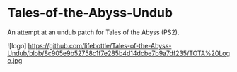 # Tales-of-the-Abyss-Undub
An attempt at an undub patch for Tales of the Abyss (PS2).

![logo] https://github.com/lifebottle/Tales-of-the-Abyss-Undub/blob/8c905e9b52758c1f7e285b4d14dcbe7b9a7df235/TOTA%20Logo.jpg
